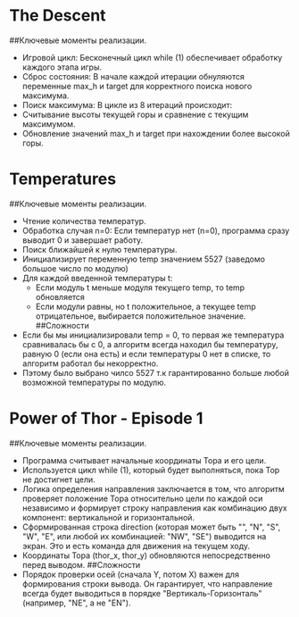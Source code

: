 # The Descent
##Ключевые моменты реализации.
* Игровой цикл: Бесконечный цикл while (1) обеспечивает обработку каждого этапа игры.
* Сброс состояния: В начале каждой итерации обнуляются переменные max_h и target для корректного поиска нового максимума.
* Поиск максимума: В цикле из 8 итераций происходит:
* Считывание высоты текущей горы и сравнение с текущим максимумом.
* Обновление значений max_h и target при нахождении более высокой горы.

# Temperatures
##Ключевые моменты реализации.
* Чтение количества температур.
* Обработка случая n=0: Если температур нет (n=0), программа сразу выводит 0 и завершает работу.
* Поиск ближайшей к нулю температуры.
* Инициализирует переменную temp значением 5527 (заведомо большое число по модулю)
* Для каждой введенной температуры t:
  * Если модуль t меньше модуля текущего temp, то temp обновляется
  * Если модули равны, но t положительное, а текущее temp отрицательное, выбирается положительное значение.
##Сложности
* Если бы мы инициализировали temp = 0, то первая же температура сравнивалась бы с 0, а алгоритм всегда находил бы температуру, равную 0 (если она есть) и если температуры 0 нет в списке, то алгоритм работал бы некорректно.
* Пэтому было выбрано чилсо 5527 т.к гарантированно больше любой возможной температуры по модулю.

# Power of Thor - Episode 1
##Ключевые моменты реализации.
* Программа считывает начальные координаты Тора и его цели.
* Используется цикл while (1), который будет выполняться, пока Тор не достигнет цели.
* Логика определения направления заключается в том, что алгоритм проверяет положение Тора относительно цели по каждой оси независимо и формирует строку направления как комбинацию двух компонент: вертикальной и горизонтальной.
* Сформированная строка direction (которая может быть "", "N", "S", "W", "E", или любой их комбинацией: "NW", "SE") выводится на экран. Это и есть команда для движения на текущем ходу.
* Координаты Тора (thor_x, thor_y) обновляются непосредственно перед выводом.
##Сложности
* Порядок проверки осей (сначала Y, потом X) важен для формирования строки вывода. Он гарантирует, что направление всегда будет выводиться в порядке "Вертикаль-Горизонталь" (например, "NE", а не "EN").

